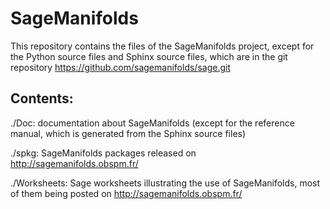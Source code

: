 SageManifolds
=============

This repository contains the files of the SageManifolds project, except for 
the Python source files and Sphinx source files, which are in the git repository 
https://github.com/sagemanifolds/sage.git 

Contents:
--------
./Doc: documentation about SageManifolds (except for the reference manual, which
is generated from the Sphinx source files)

./spkg: SageManifolds packages released on http://sagemanifolds.obspm.fr/

./Worksheets: Sage worksheets illustrating the use of SageManifolds, most of 
              them being posted on http://sagemanifolds.obspm.fr/


